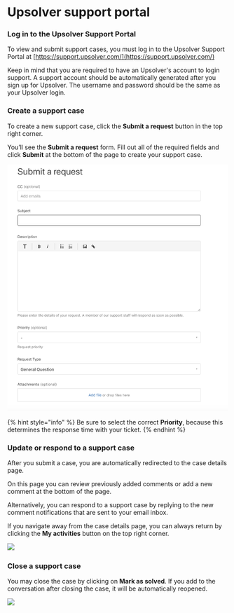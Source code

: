 # Upsolver support portal

### Log in to the Upsolver Support Portal

To view and submit support cases, you must log in to the Upsolver Support Portal at [https://support.upsolver.com/](https://support.upsolver.com/)

Keep in mind that you are required to have an Upsolver's account to login support. A support account should be automatically generated after you sign up for Upsolver. The username and password should be the same as your Upsolver login.

### Create a support case

To create a new support case, click the **Submit a request** button in the top right corner.

You’ll see the **Submit a request** form. Fill out all of the required fields and click **Submit** at the bottom of the page to create your support case.

![](../.gitbook/assets/image%20%28118%29%20%281%29.png)

{% hint style="info" %}
Be sure to select the correct **Priority**, because this determines the response time with your ticket. 
{% endhint %}

### Update or respond to a support case

After you submit a case, you are automatically redirected to the case details page.

On this page you can review previously added comments or add a new comment at the bottom of the page.

Alternatively, you can respond to a support case by replying to the new comment notifications that are sent to your email inbox.

If you navigate away from the case details page, you can always return by clicking the **My activities** button on the top right corner.

![](../.gitbook/assets/image%20%2870%29.png)

### Close a support case

You may close the case by clicking on **Mark as solved**. If you add to the conversation after closing the case, it will be automatically reopened.

![](../.gitbook/assets/image%20%28116%29.png)

